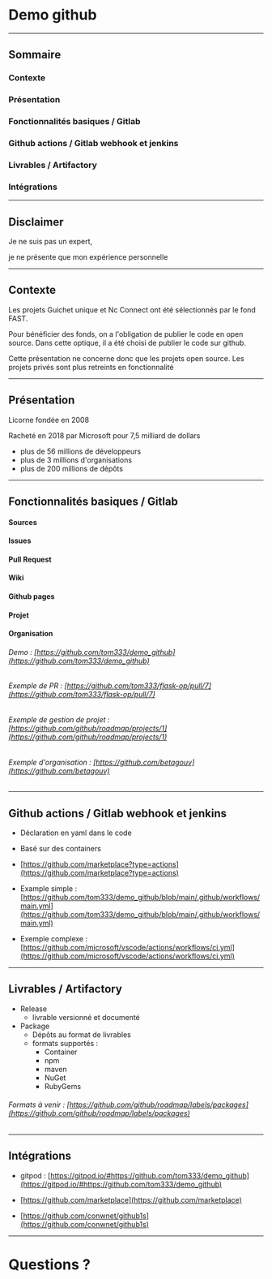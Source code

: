# Demo github

---

## Sommaire

### Contexte
### Présentation 
### Fonctionnalités basiques / Gitlab
### Github actions / Gitlab webhook et jenkins
### Livrables / Artifactory
### Intégrations

---
 
## Disclaimer

Je ne suis pas un expert,

je ne présente que mon expérience personnelle

--- 

## Contexte

Les projets Guichet unique et Nc Connect ont été sélectionnés par le fond FAST.

Pour bénéficier des fonds, on a l'obligation de publier le code en open source.
Dans cette optique, il a été choisi de publier le code sur github.

Cette présentation ne concerne donc que les projets open source. Les projets privés sont plus retreints en fonctionnalité

---

## Présentation

Licorne fondée en 2008

Racheté en 2018 par Microsoft pour 7,5 milliard de dollars

- plus de 56 millions de développeurs
- plus de 3 millions d'organisations
- plus de 200 millions de dépôts

---
## Fonctionnalités basiques / Gitlab

#### Sources
#### Issues
#### Pull Request
#### Wiki
#### Github pages
#### Projet
#### Organisation

###### Demo : [https://github.com/tom333/demo_github](https://github.com/tom333/demo_github)

###### Exemple de PR : [https://github.com/tom333/flask-op/pull/7](https://github.com/tom333/flask-op/pull/7)

###### Exemple de gestion de projet : [https://github.com/github/roadmap/projects/1](https://github.com/github/roadmap/projects/1)

###### Exemple d'organisation : [https://github.com/betagouv](https://github.com/betagouv)

---
## Github actions / Gitlab webhook et jenkins

- Déclaration en yaml dans le code
- Basé sur des containers

 
- [https://github.com/marketplace?type=actions](https://github.com/marketplace?type=actions)
- Example simple : [https://github.com/tom333/demo_github/blob/main/.github/workflows/main.yml](https://github.com/tom333/demo_github/blob/main/.github/workflows/main.yml)
- Exemple complexe : [https://github.com/microsoft/vscode/actions/workflows/ci.yml](https://github.com/microsoft/vscode/actions/workflows/ci.yml)

---

## Livrables / Artifactory

- Release
    - livrable versionné et documenté
- Package 
    - Dépôts au format de livrables
    - formats supportés : 
        - Container
        - npm
        - maven
        - NuGet
        - RubyGems

###### Formats à venir : [https://github.com/github/roadmap/labels/packages](https://github.com/github/roadmap/labels/packages)

--- 
## Intégrations

- gitpod : [https://gitpod.io/#https://github.com/tom333/demo_github](https://gitpod.io/#https://github.com/tom333/demo_github)

- [https://github.com/marketplace](https://github.com/marketplace)

- [https://github.com/conwnet/github1s](https://github.com/conwnet/github1s)

---
# Questions ?
